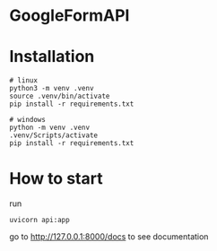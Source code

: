 # GoogleFormAPI

# Installation
```
# linux  
python3 -m venv .venv
source .venv/bin/activate  
pip install -r requirements.txt  
  
# windows  
python -m venv .venv  
.venv/Scripts/activate
pip install -r requirements.txt  
```

# How to start
run
```
uvicorn api:app
```
go to http://127.0.0.1:8000/docs to see documentation